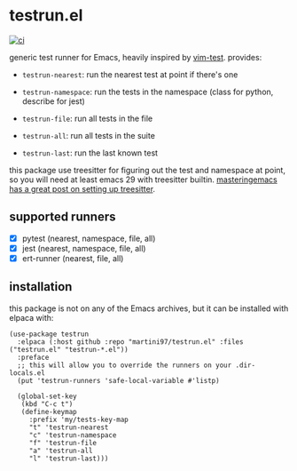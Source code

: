 # testrun.el

[![ci](https://github.com/martini97/testrun.el/actions/workflows/test.yml/badge.svg?branch=main)](https://github.com/martini97/testrun.el/actions/workflows/test.yml)

generic test runner for Emacs, heavily inspired by [vim-test](https://github.com/vim-test/vim-test). provides:

- `testrun-nearest`: run the nearest test at point if there's one

- `testrun-namespace`: run the tests in the namespace (class for python, describe for jest)

- `testrun-file`: run all tests in the file

- `testrun-all`: run all tests in the suite

- `testrun-last`: run the last known test

this package use treesitter for figuring out the test and namespace at point, so you will need at least emacs
29 with treesitter builtin. [masteringemacs has a great post on setting up treesitter](https://www.masteringemacs.org/article/how-to-get-started-tree-sitter).

## supported runners

- [x] pytest (nearest, namespace, file, all)
- [x] jest (nearest, namespace, file, all)
- [x] ert-runner (nearest, file, all)

## installation

this package is not on any of the Emacs archives, but it can be installed with elpaca with:

``` elisp
(use-package testrun
  :elpaca (:host github :repo "martini97/testrun.el" :files ("testrun.el" "testrun-*.el"))
  :preface
  ;; this will allow you to override the runners on your .dir-locals.el
  (put 'testrun-runners 'safe-local-variable #'listp)

  (global-set-key
   (kbd "C-c t")
   (define-keymap
     :prefix 'my/tests-key-map
     "t" 'testrun-nearest
     "c" 'testrun-namespace
     "f" 'testrun-file
     "a" 'testrun-all
     "l" 'testrun-last)))

```
